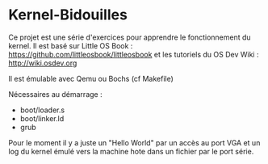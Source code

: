 # Kernel-Bidouilles

Ce projet est une série d'exercices pour apprendre le fonctionnement du kernel. 
Il est basé sur Little OS Book : https://github.com/littleosbook/littleosbook
et les tutoriels du OS Dev Wiki : http://wiki.osdev.org

Il est émulable avec Qemu ou Bochs (cf Makefile)

Nécessaires au démarrage :
- boot/loader.s
- boot/linker.ld
- grub

Pour le moment il y a juste un "Hello World" par un accès au port VGA et un log du kernel émulé vers la machine hote dans un fichier par le port série.
